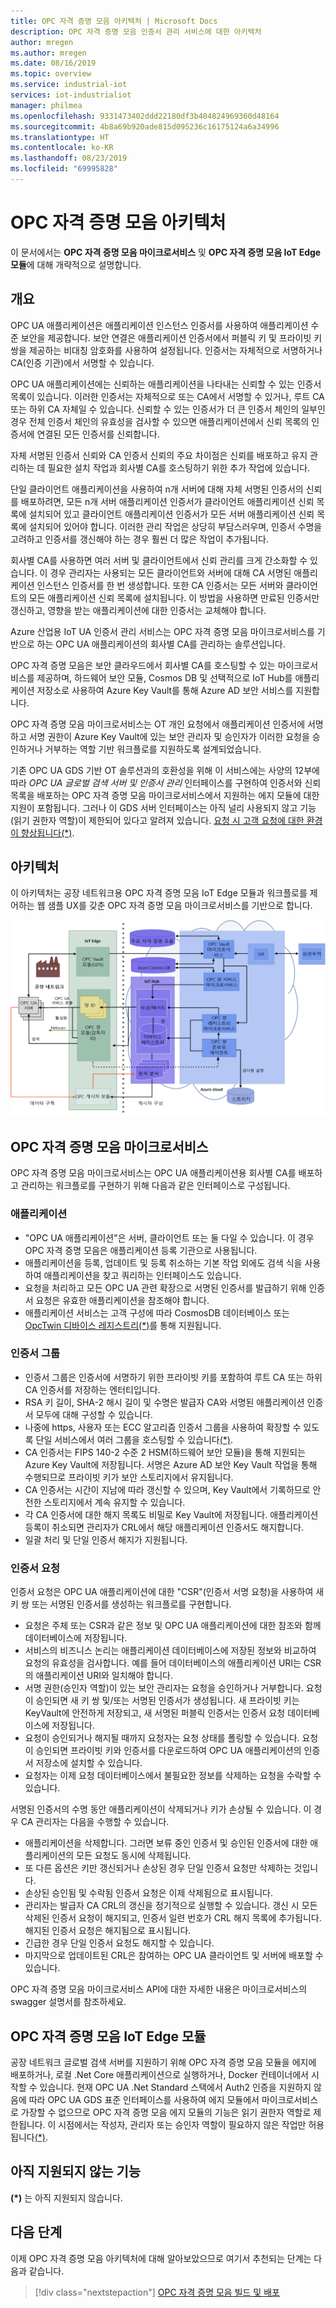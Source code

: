```yaml
---
title: OPC 자격 증명 모음 아키텍처 | Microsoft Docs
description: OPC 자격 증명 모음 인증서 관리 서비스에 대한 아키텍처
author: mregen
ms.author: mregen
ms.date: 08/16/2019
ms.topic: overview
ms.service: industrial-iot
services: iot-industrialiot
manager: philmea
ms.openlocfilehash: 9331473402ddd22180df3b404824969360d48164
ms.sourcegitcommit: 4b8a69b920ade815d095236c16175124a6a34996
ms.translationtype: HT
ms.contentlocale: ko-KR
ms.lasthandoff: 08/23/2019
ms.locfileid: "69995828"
---
```

# <a name="opc-vault-architecture"></a>OPC 자격 증명 모음 아키텍처

이 문서에서는 **OPC 자격 증명 모음 마이크로서비스** 및 **OPC 자격 증명 모음 IoT Edge 모듈**에 대해 개략적으로 설명합니다.

## <a name="overview"></a>개요

OPC UA 애플리케이션은 애플리케이션 인스턴스 인증서를 사용하여 애플리케이션 수준 보안을 제공합니다. 보안 연결은 애플리케이션 인증서에서 퍼블릭 키 및 프라이빗 키 쌍을 제공하는 비대칭 암호화를 사용하여 설정됩니다. 인증서는 자체적으로 서명하거나 CA(인증 기관)에서 서명할 수 있습니다.

OPC UA 애플리케이션에는 신뢰하는 애플리케이션을 나타내는 신뢰할 수 있는 인증서 목록이 있습니다. 이러한 인증서는 자체적으로 또는 CA에서 서명할 수 있거나, 루트 CA 또는 하위 CA 자체일 수 있습니다. 신뢰할 수 있는 인증서가 더 큰 인증서 체인의 일부인 경우 전체 인증서 체인의 유효성을 검사할 수 있으면 애플리케이션에서 신뢰 목록의 인증서에 연결된 모든 인증서를 신뢰합니다.

자체 서명된 인증서 신뢰와 CA 인증서 신뢰의 주요 차이점은 신뢰를 배포하고 유지 관리하는 데 필요한 설치 작업과 회사별 CA를 호스팅하기 위한 추가 작업에 있습니다. 

단일 클라이언트 애플리케이션을 사용하여 n개 서버에 대해 자체 서명된 인증서의 신뢰를 배포하려면, 모든 n개 서버 애플리케이션 인증서가 클라이언트 애플리케이션 신뢰 목록에 설치되어 있고 클라이언트 애플리케이션 인증서가 모든 서버 애플리케이션 신뢰 목록에 설치되어 있어야 합니다. 이러한 관리 작업은 상당히 부담스러우며, 인증서 수명을 고려하고 인증서를 갱신해야 하는 경우 훨씬 더 많은 작업이 추가됩니다.

회사별 CA를 사용하면 여러 서버 및 클라이언트에서 신뢰 관리를 크게 간소화할 수 있습니다. 이 경우 관리자는 사용되는 모든 클라이언트와 서버에 대해 CA 서명된 애플리케이션 인스턴스 인증서를 한 번 생성합니다. 또한 CA 인증서는 모든 서버와 클라이언트의 모든 애플리케이션 신뢰 목록에 설치됩니다. 이 방법을 사용하면 만료된 인증서만 갱신하고, 영향을 받는 애플리케이션에 대한 인증서는 교체해야 합니다.

Azure 산업용 IoT UA 인증서 관리 서비스는 OPC 자격 증명 모음 마이크로서비스를 기반으로 하는 OPC UA 애플리케이션의 회사별 CA를 관리하는 솔루션입니다.

OPC 자격 증명 모음은 보안 클라우드에서 회사별 CA를 호스팅할 수 있는 마이크로서비스를 제공하며, 하드웨어 보안 모듈, Cosmos DB 및 선택적으로 IoT Hub를 애플리케이션 저장소로 사용하여 Azure Key Vault를 통해 Azure AD 보안 서비스를 지원합니다.

OPC 자격 증명 모음 마이크로서비스는 OT 개인 요청에서 애플리케이션 인증서에 서명하고 서명 권한이 Azure Key Vault에 있는 보안 관리자 및 승인자가 이러한 요청을 승인하거나 거부하는 역할 기반 워크플로를 지원하도록 설계되었습니다.

기존 OPC UA GDS 기반 OT 솔루션과의 호환성을 위해 이 서비스에는 사양의 12부에 따라 *OPC UA 글로벌 검색 서버 및 인증서 관리* 인터페이스를 구현하여 인증서와 신뢰 목록을 배포하는 OPC 자격 증명 모음 마이크로서비스에서 지원하는 에지 모듈에 대한 지원이 포함됩니다. 그러나 이 GDS 서버 인터페이스는 아직 널리 사용되지 않고 기능(읽기 권한자 역할)이 제한되어 있다고 알려져 있습니다. [요청 시 고객 요청에 대한 환경이 향상됩니다(*)](#yet-unsupported-features).

## <a name="architecture"></a>아키텍처

이 아키텍처는 공장 네트워크용 OPC 자격 증명 모음 IoT Edge 모듈과 워크플로를 제어하는 웹 샘플 UX를 갖춘 OPC 자격 증명 모음 마이크로서비스를 기반으로 합니다.

![OPC 자격 증명 모음 아키텍처](media/overview-opc-vault-architecture/opc-vault.png)

## <a name="opc-vault-microservice"></a>OPC 자격 증명 모음 마이크로서비스

OPC 자격 증명 모음 마이크로서비스는 OPC UA 애플리케이션용 회사별 CA를 배포하고 관리하는 워크플로를 구현하기 위해 다음과 같은 인터페이스로 구성됩니다.

### <a name="application"></a>애플리케이션 
- "OPC UA 애플리케이션"은 서버, 클라이언트 또는 둘 다일 수 있습니다. 이 경우 OPC 자격 증명 모음은 애플리케이션 등록 기관으로 사용됩니다. 
- 애플리케이션을 등록, 업데이트 및 등록 취소하는 기본 작업 외에도 검색 식을 사용하여 애플리케이션을 찾고 쿼리하는 인터페이스도 있습니다. 
- 요청을 처리하고 모든 OPC UA 관련 확장으로 서명된 인증서를 발급하기 위해 인증서 요청은 유효한 애플리케이션을 참조해야 합니다. 
- 애플리케이션 서비스는 고객 구성에 따라 CosmosDB 데이터베이스 또는 [OpcTwin 디바이스 레지스트리(*)](#yet-unsupported-features)를 통해 지원됩니다.

### <a name="certificate-group"></a>인증서 그룹
- 인증서 그룹은 인증서에 서명하기 위한 프라이빗 키를 포함하여 루트 CA 또는 하위 CA 인증서를 저장하는 엔터티입니다. 
- RSA 키 길이, SHA-2 해시 길이 및 수명은 발급자 CA와 서명된 애플리케이션 인증서 모두에 대해 구성할 수 있습니다. 
- 나중에 https, 사용자 또는 ECC 알고리즘 인증서 그룹을 사용하여 확장할 수 있도록 단일 서비스에서 여러 그룹을 호스팅할 수 있습니다[(*)](#yet-unsupported-features). 
- CA 인증서는 FIPS 140-2 수준 2 HSM(하드웨어 보안 모듈)을 통해 지원되는 Azure Key Vault에 저장됩니다. 서명은 Azure AD 보안 Key Vault 작업을 통해 수행되므로 프라이빗 키가 보안 스토리지에서 유지됩니다. 
- CA 인증서는 시간이 지남에 따라 갱신할 수 있으며, Key Vault에서 기록하므로 안전한 스토리지에서 계속 유지할 수 있습니다. 
- 각 CA 인증서에 대한 해지 목록도 비밀로 Key Vault에 저장됩니다. 애플리케이션 등록이 취소되면 관리자가 CRL에서 해당 애플리케이션 인증서도 해지합니다.
- 일괄 처리 및 단일 인증서 해지가 지원됩니다.

### <a name="certificate-request"></a>인증서 요청
인증서 요청은 OPC UA 애플리케이션에 대한 "CSR"(인증서 서명 요청)을 사용하여 새 키 쌍 또는 서명된 인증서를 생성하는 워크플로를 구현합니다. 
- 요청은 주체 또는 CSR과 같은 정보 및 OPC UA 애플리케이션에 대한 참조와 함께 데이터베이스에 저장됩니다. 
- 서비스의 비즈니스 논리는 애플리케이션 데이터베이스에 저장된 정보와 비교하여 요청의 유효성을 검사합니다. 예를 들어 데이터베이스의 애플리케이션 URI는 CSR의 애플리케이션 URI와 일치해야 합니다.
- 서명 권한(승인자 역할)이 있는 보안 관리자는 요청을 승인하거나 거부합니다. 요청이 승인되면 새 키 쌍 및/또는 서명된 인증서가 생성됩니다. 새 프라이빗 키는 KeyVault에 안전하게 저장되고, 새 서명된 퍼블릭 인증서는 인증서 요청 데이터베이스에 저장됩니다.
- 요청이 승인되거나 해지될 때까지 요청자는 요청 상태를 폴링할 수 있습니다. 요청이 승인되면 프라이빗 키와 인증서를 다운로드하여 OPC UA 애플리케이션의 인증서 저장소에 설치할 수 있습니다.
- 요청자는 이제 요청 데이터베이스에서 불필요한 정보를 삭제하는 요청을 수락할 수 있습니다. 

서명된 인증서의 수명 동안 애플리케이션이 삭제되거나 키가 손상될 수 있습니다. 이 경우 CA 관리자는 다음을 수행할 수 있습니다.
- 애플리케이션을 삭제합니다. 그러면 보류 중인 인증서 및 승인된 인증서에 대한 애플리케이션의 모든 요청도 동시에 삭제됩니다. 
- 또 다른 옵션은 키만 갱신되거나 손상된 경우 단일 인증서 요청만 삭제하는 것입니다.
- 손상된 승인됨 및 수락됨 인증서 요청은 이제 삭제됨으로 표시됩니다.
- 관리자는 발급자 CA CRL의 갱신을 정기적으로 실행할 수 있습니다. 갱신 시 모든 삭제된 인증서 요청이 해지되고, 인증서 일련 번호가 CRL 해지 목록에 추가됩니다. 해지된 인증서 요청은 해지됨으로 표시됩니다.
- 긴급한 경우 단일 인증서 요청도 해지할 수 있습니다.
- 마지막으로 업데이트된 CRL은 참여하는 OPC UA 클라이언트 및 서버에 배포할 수 있습니다.

OPC 자격 증명 모음 마이크로서비스 API에 대한 자세한 내용은 마이크로서비스의 swagger 설명서를 참조하세요.

## <a name="opc-vault-iot-edge-module"></a>OPC 자격 증명 모음 IoT Edge 모듈
공장 네트워크 글로벌 검색 서버를 지원하기 위해 OPC 자격 증명 모음 모듈을 에지에 배포하거나, 로컬 .Net Core 애플리케이션으로 실행하거나, Docker 컨테이너에서 시작할 수 있습니다. 현재 OPC UA .Net Standard 스택에서 Auth2 인증을 지원하지 않음에 따라 OPC UA GDS 표준 인터페이스를 사용하여 에지 모듈에서 마이크로서비스로 가장할 수 없으므로 OPC 자격 증명 모음 에지 모듈의 기능은 읽기 권한자 역할로 제한됩니다. 이 시점에서는 작성자, 관리자 또는 승인자 역할이 필요하지 않은 작업만 허용됩니다[(*)](#yet-unsupported-features). 

## <a name="yet-unsupported-features"></a>아직 지원되지 않는 기능

**(*)** 는 아직 지원되지 않습니다.

## <a name="next-steps"></a>다음 단계

이제 OPC 자격 증명 모음 아키텍처에 대해 알아보았으므로 여기서 추천되는 단계는 다음과 같습니다.

> [!div class="nextstepaction"]
> [OPC 자격 증명 모음 빌드 및 배포](howto-opc-vault-deploy.md)

